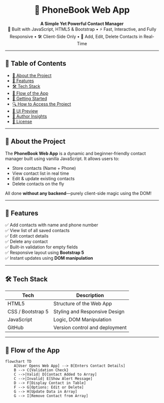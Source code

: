 <h1 align="center">📱 PhoneBook Web App</h1>

<p align="center">
  <strong>A Simple Yet Powerful Contact Manager</strong><br>
  🧠 Built with JavaScript, HTML5 & Bootstrap • ⚡ Fast, Interactive, and Fully Responsive • 🛠️ Client-Side Only • 🧾 Add, Edit, Delete Contacts in Real-Time
</p>

---

## 🧭 Table of Contents

- [📌 About the Project](#-about-the-project)
- [🎯 Features](#-features)
- [🛠️ Tech Stack](#-tech-stack)
- [🧩 Flow of the App](#-flow-of-the-app)
- [🚀 Getting Started](#-getting-started)
- [🔍 How to Access the Project](#-how-to-access-the-project)
- [📸 UI Preview](#-ui-preview)
- [🧠 Author Insights](#-author-insights)
- [📃 License](#-license)

---

## 📌 About the Project

The **PhoneBook Web App** is a dynamic and beginner-friendly contact manager built using vanilla JavaScript. It allows users to:

- Store contacts (Name + Phone)
- View contact list in real time
- Edit & update existing contacts
- Delete contacts on the fly

All done **without any backend**—purely client-side magic using the DOM!

---

## 🎯 Features

✅ Add contacts with name and phone number  
✅ View list of all saved contacts  
✅ Edit contact details  
✅ Delete any contact  
✅ Built-in validation for empty fields  
✅ Responsive layout using **Bootstrap 5**  
✅ Instant updates using **DOM manipulation**

---

## 🛠️ Tech Stack

| Tech         | Description                        |
|--------------|------------------------------------|
| HTML5        | Structure of the Web App           |
| CSS / Bootstrap 5 | Styling and Responsive Design    |
| JavaScript   | Logic, DOM Manipulation            |
| GitHub       | Version control and deployment     |

---

## 🧩 Flow of the App

```mermaid
flowchart TD
    A[User Opens Web App] --> B[Enters Contact Details]
    B --> C{Validation Check}
    C -->|Valid| D[Contact Added to Array]
    C -->|Invalid| E[Show Alert Message]
    D --> F[Display Contact in Table]
    F --> G[Options: Edit or Delete]
    G --> H[Update Data in Array]
    G --> I[Remove Contact from Array]
